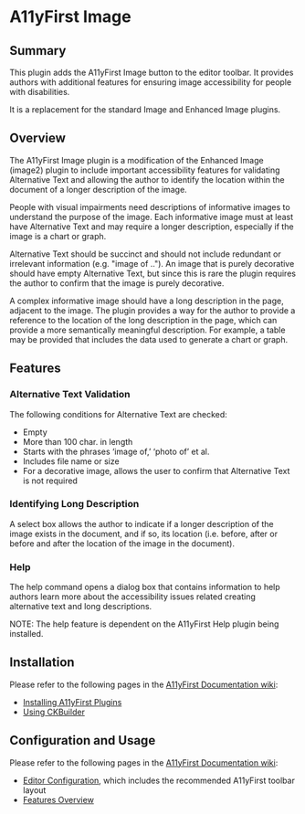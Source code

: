 # A11yFirst Image

## Summary

This plugin adds the A11yFirst Image button to the editor toolbar. It provides
authors with additional features for ensuring image accessibility for people
with disabilities.

It is a replacement for the standard Image and Enhanced Image plugins.

## Overview

The A11yFirst Image plugin is a modification of the Enhanced Image (image2)
plugin to include important accessibility features for validating Alternative
Text and allowing the author to identify the location within the document of
a longer description of the image.

People with visual impairments need descriptions of informative images to
understand the purpose of the image. Each informative image must at least
have Alternative Text and may require a longer description, especially if the
image is a chart or graph.

Alternative Text should be succinct and should not include redundant or
irrelevant information (e.g. "image of .."). An image that is purely
decorative should have empty Alternative Text, but since this is rare the
plugin requires the author to confirm that the image is purely decorative.

A complex informative image should have a long description in the page,
adjacent to the image. The plugin provides a way for the author to provide a
reference to the location of the long description in the page, which can
provide a more semantically meaningful description. For example, a table
may be provided that includes the data used to generate a chart or graph.

## Features

### Alternative Text Validation

The following conditions for Alternative Text are checked:
* Empty
* More than 100 char. in length
* Starts with the phrases ‘image of,’ ‘photo of’ et al.
* Includes file name or size
* For a decorative image, allows the user to confirm that Alternative Text is
  not required

### Identifying Long Description

A select box allows the author to indicate if a longer description of the
image exists in the document, and if so, its location (i.e. before, after or
before and after the location of the image in the document).

### Help

The help command opens a dialog box that contains information to help authors
learn more about the accessibility issues related creating alternative text
and long descriptions.

NOTE: The help feature is dependent on the A11yFirst Help plugin being installed.

## Installation

Please refer to the following pages in the
[A11yFirst Documentation wiki](https://github.com/a11yfirst/documentation/wiki):

* [Installing A11yFirst Plugins](https://github.com/a11yfirst/documentation/wiki/Installing-A11yFirst-Plugins)
* [Using CKBuilder](https://github.com/a11yfirst/documentation/wiki/Using-CKBuilder)

## Configuration and Usage

Please refer to the following pages in the
[A11yFirst Documentation wiki](https://github.com/a11yfirst/documentation/wiki):

* [Editor Configuration](https://github.com/a11yfirst/documentation/wiki/Editor-Configuration),
  which includes the recommended A11yFirst toolbar layout
* [Features Overview](https://github.com/a11yfirst/documentation/wiki/Features-Overview)

